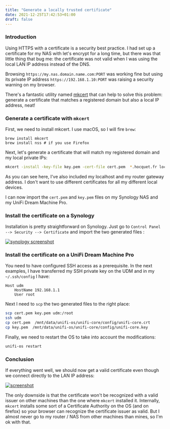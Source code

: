 ```yaml
---
title: "Generate a locally trusted certificate"
date: 2021-12-25T17:42:53+01:00
draft: false
---
```


### Introduction

Using HTTPS with a certificate is a security best practice. I had set up a certificate for my NAS with let's encrypt for a long time, but there was that little thing that bug me: the certificate was not valid when I was using the local LAN IP address instead of the DNS.

Browsing `https://my.nas.domain.name.com:PORT` was working fine but using its private IP address `https://192.168.1.10:PORT` was raising a security warning on my browser.

There's a fantastic utility named [mkcert](https://github.com/FiloSottile/mkcert) that can help to solve this problem: generate a certificate that matches a registered domain but also a local IP address, neat!

### Generate a certificate with `mkcert`

First, we need to install mkcert. I use macOS, so I will fire `brew`:

```
brew install mkcert
brew install nss # if you use Firefox
```

Next, let's generate a certificate that will match my registered domain and my local private IPs:

```sh
mkcert -install -key-file key.pem -cert-file cert.pem  *.hocquet.fr localhost 127.0.0.1 192.168.1.10 192.168.1.1
```

As you can see here, I've also included my localhost and my router gateway address. I don't want to use different certificates for all my different local devices.

I can now import the `cert.pem` and `key.pem` files on my Synology NAS and my UniFi Dream Machine Pro.

### Install the certificate on a Synology

Installation is pretty straightforward on Synology. Just go to `Control Panel --> Security --> Certificate` and import the two generated files :

[![synology screenshot](/img/2021-12-25-generate-certificate/synology.jpeg)](/img/2021-12-25-generate-certificate/synology.jpeg)

### Install the certificate on a UniFi Dream Machine Pro

You need to have configured SSH access as a prerequisite. In the next examples, I have transferred my SSH private key on the UDM and in my `~/.ssh/config` I have:

```text
Host udm
    HostName 192.168.1.1
    User root
```

Next I need to `scp` the two generated files to the right place:

```sh
scp cert.pem key.pem udm:/root
ssh udm
cp cert.pem  /mnt/data/unifi-os/unifi-core/config/unifi-core.crt
cp key.pem  /mnt/data/unifi-os/unifi-core/config/unifi-core.key
```

Finally, we need to restart the OS to take into account the modifications:

```sh
unifi-os restart
```

### Conclusion

If everything went well, we should now get a valid certificate even though we connect directly to the LAN IP address:

[![screenshot](/img/2021-12-25-generate-certificate/cert-ok.jpeg)](/img/2021-12-25-generate-certificate/cert-ok.jpeg)

The only downside is that the certificate won't be recognized with a valid issuer on other machines than the one where `mkcert` installed it. Internally, `mkcert` installs some sort of a Certificate Authority on the OS (and on firefox) so your browser can recognize the certificate issuer as valid. But I almost never go to my router / NAS from other machines than mines, so I'm ok with that.
